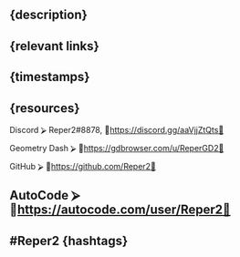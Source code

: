 {description}
-----------------------------------------------------------------------------------------------------------------------
{relevant links}
-----------------------------------------------------------------------------------------------------------------------
{timestamps}
-----------------------------------------------------------------------------------------------------------------------
{resources}
-----------------------------------------------------------------------------------------------------------------------
Discord ⮚ Reper2#8878, 🔗https://discord.gg/aaVjjZtQts🔗

Geometry Dash ⮚ 🔗https://gdbrowser.com/u/ReperGD2🔗

GitHub ⮚ 🔗https://github.com/Reper2🔗

AutoCode ⮚ 🔗https://autocode.com/user/Reper2🔗
-----------------------------------------------------------------------------------------------------------------------
#Reper2
{hashtags}
-----------------------------------------------------------------------------------------------------------------------
